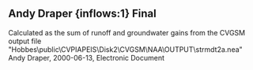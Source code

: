 ## Andy Draper {inflows:1} Final
Calculated as the sum of runoff and groundwater gains from the CVGSM output file "Hobbes\public\CVPIAPEIS\Disk2\CVGSM\NAA\OUTPUT\strmdt2a.nea"
Andy Draper, 2000-06-13, Electronic Document
